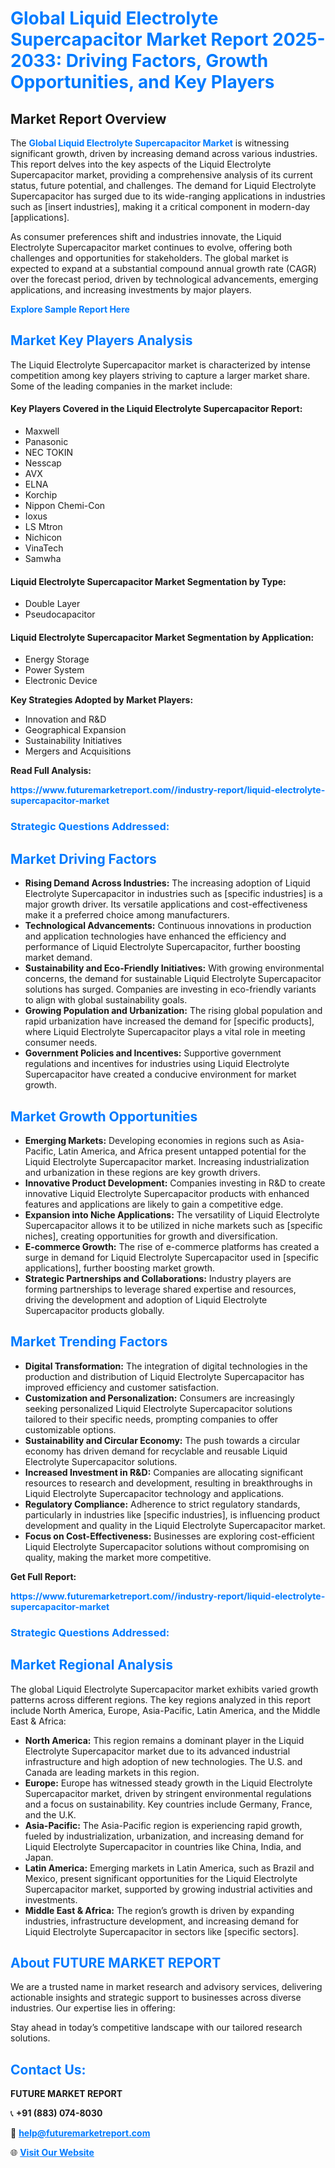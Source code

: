 <h1 style="color: #007BFF;">Global Liquid Electrolyte Supercapacitor Market Report 2025-2033: Driving Factors, Growth Opportunities, and Key Players</h1>

<section id="overview">
<h2>Market Report Overview</h2>
<p>The <a href="https://www.futuremarketreport.com//industry-report/liquid-electrolyte-supercapacitor-market" style="color: #007BFF; text-decoration: none;"><strong>Global Liquid Electrolyte Supercapacitor Market</strong></a> is witnessing significant growth, driven by increasing demand across various industries. This report delves into the key aspects of the Liquid Electrolyte Supercapacitor market, providing a comprehensive analysis of its current status, future potential, and challenges. The demand for Liquid Electrolyte Supercapacitor has surged due to its wide-ranging applications in industries such as [insert industries], making it a critical component in modern-day [applications].</p>
<p>As consumer preferences shift and industries innovate, the Liquid Electrolyte Supercapacitor market continues to evolve, offering both challenges and opportunities for stakeholders. The global market is expected to expand at a substantial compound annual growth rate (CAGR) over the forecast period, driven by technological advancements, emerging applications, and increasing investments by major players.</p>
</section>

<section id="overview">
<p><a href="https://www.futuremarketreport.com//request-sample/reportId=92676" style="color: #007BFF; text-decoration: none;"><strong>Explore Sample Report Here</strong></a></p>
</section>

<section id="key-players">
<h2 style="color: #007BFF;">Market Key Players Analysis</h2>
<p>The Liquid Electrolyte Supercapacitor market is characterized by intense competition among key players striving to capture a larger market share. Some of the leading companies in the market include:</p>
<h4>Key Players Covered in the Liquid Electrolyte Supercapacitor Report:</h4>
<ul><li>Maxwell</li><li>Panasonic</li><li>NEC TOKIN</li><li>Nesscap</li><li>AVX</li><li>ELNA</li><li>Korchip</li><li>Nippon Chemi-Con</li><li>Ioxus</li><li>LS Mtron</li><li>Nichicon</li><li>VinaTech</li><li>Samwha</li></ul>
<h4>Liquid Electrolyte Supercapacitor Market Segmentation by Type:</h4>
<ul><li>Double Layer</li><li>Pseudocapacitor</li></ul>

<h4>Liquid Electrolyte Supercapacitor Market Segmentation by Application:</h4>
<ul><li>Energy Storage</li><li>Power System</li><li>Electronic Device</li></ul>
<p><strong>Key Strategies Adopted by Market Players:</strong></p>
<ul>
<li>Innovation and R&D</li>
<li>Geographical Expansion</li>
<li>Sustainability Initiatives</li>
<li>Mergers and Acquisitions</li>
</ul>
</section>

<section>
<p><strong>Read Full Analysis: </strong></p><a href="https://www.futuremarketreport.com//industry-report/liquid-electrolyte-supercapacitor-market" style="color: #007BFF; text-decoration: none;"><strong>https://www.futuremarketreport.com//industry-report/liquid-electrolyte-supercapacitor-market</strong></a>
<h3 style="color: #007BFF;">Strategic Questions Addressed:</h3>
</section>

<section id="driving-factors">
<h2 style="color: #007BFF;">Market Driving Factors</h2>
<ul>
<li><strong>Rising Demand Across Industries:</strong> The increasing adoption of Liquid Electrolyte Supercapacitor in industries such as [specific industries] is a major growth driver. Its versatile applications and cost-effectiveness make it a preferred choice among manufacturers.</li>
<li><strong>Technological Advancements:</strong> Continuous innovations in production and application technologies have enhanced the efficiency and performance of Liquid Electrolyte Supercapacitor, further boosting market demand.</li>
<li><strong>Sustainability and Eco-Friendly Initiatives:</strong> With growing environmental concerns, the demand for sustainable Liquid Electrolyte Supercapacitor solutions has surged. Companies are investing in eco-friendly variants to align with global sustainability goals.</li>
<li><strong>Growing Population and Urbanization:</strong> The rising global population and rapid urbanization have increased the demand for [specific products], where Liquid Electrolyte Supercapacitor plays a vital role in meeting consumer needs.</li>
<li><strong>Government Policies and Incentives:</strong> Supportive government regulations and incentives for industries using Liquid Electrolyte Supercapacitor have created a conducive environment for market growth.</li>
</ul>
</section>

<section id="growth-opportunities">
<h2 style="color: #007BFF;">Market Growth Opportunities</h2>
<ul>
<li><strong>Emerging Markets:</strong> Developing economies in regions such as Asia-Pacific, Latin America, and Africa present untapped potential for the Liquid Electrolyte Supercapacitor market. Increasing industrialization and urbanization in these regions are key growth drivers.</li>
<li><strong>Innovative Product Development:</strong> Companies investing in R&D to create innovative Liquid Electrolyte Supercapacitor products with enhanced features and applications are likely to gain a competitive edge.</li>
<li><strong>Expansion into Niche Applications:</strong> The versatility of Liquid Electrolyte Supercapacitor allows it to be utilized in niche markets such as [specific niches], creating opportunities for growth and diversification.</li>
<li><strong>E-commerce Growth:</strong> The rise of e-commerce platforms has created a surge in demand for Liquid Electrolyte Supercapacitor used in [specific applications], further boosting market growth.</li>
<li><strong>Strategic Partnerships and Collaborations:</strong> Industry players are forming partnerships to leverage shared expertise and resources, driving the development and adoption of Liquid Electrolyte Supercapacitor products globally.</li>
</ul>
</section>

<section id="trending-factors">
<h2 style="color: #007BFF;">Market Trending Factors</h2>
<ul>
<li><strong>Digital Transformation:</strong> The integration of digital technologies in the production and distribution of Liquid Electrolyte Supercapacitor has improved efficiency and customer satisfaction.</li>
<li><strong>Customization and Personalization:</strong> Consumers are increasingly seeking personalized Liquid Electrolyte Supercapacitor solutions tailored to their specific needs, prompting companies to offer customizable options.</li>
<li><strong>Sustainability and Circular Economy:</strong> The push towards a circular economy has driven demand for recyclable and reusable Liquid Electrolyte Supercapacitor solutions.</li>
<li><strong>Increased Investment in R&D:</strong> Companies are allocating significant resources to research and development, resulting in breakthroughs in Liquid Electrolyte Supercapacitor technology and applications.</li>
<li><strong>Regulatory Compliance:</strong> Adherence to strict regulatory standards, particularly in industries like [specific industries], is influencing product development and quality in the Liquid Electrolyte Supercapacitor market.</li>
<li><strong>Focus on Cost-Effectiveness:</strong> Businesses are exploring cost-efficient Liquid Electrolyte Supercapacitor solutions without compromising on quality, making the market more competitive.</li>
</ul>
</section>

<section>
<p><strong>Get Full Report: </strong></p><a href="https://www.futuremarketreport.com//industry-report/liquid-electrolyte-supercapacitor-market" style="color: #007BFF; text-decoration: none;"><strong>https://www.futuremarketreport.com//industry-report/liquid-electrolyte-supercapacitor-market</strong></a>
<h3 style="color: #007BFF;">Strategic Questions Addressed:</h3>
</section>


<section id="regional-analysis">
<h2 style="color: #007BFF;">Market Regional Analysis</h2>
<p>The global Liquid Electrolyte Supercapacitor market exhibits varied growth patterns across different regions. The key regions analyzed in this report include North America, Europe, Asia-Pacific, Latin America, and the Middle East & Africa:</p>
<ul>
<li><strong>North America:</strong> This region remains a dominant player in the Liquid Electrolyte Supercapacitor market due to its advanced industrial infrastructure and high adoption of new technologies. The U.S. and Canada are leading markets in this region.</li>
<li><strong>Europe:</strong> Europe has witnessed steady growth in the Liquid Electrolyte Supercapacitor market, driven by stringent environmental regulations and a focus on sustainability. Key countries include Germany, France, and the U.K.</li>
<li><strong>Asia-Pacific:</strong> The Asia-Pacific region is experiencing rapid growth, fueled by industrialization, urbanization, and increasing demand for Liquid Electrolyte Supercapacitor in countries like China, India, and Japan.</li>
<li><strong>Latin America:</strong> Emerging markets in Latin America, such as Brazil and Mexico, present significant opportunities for the Liquid Electrolyte Supercapacitor market, supported by growing industrial activities and investments.</li>
<li><strong>Middle East & Africa:</strong> The region’s growth is driven by expanding industries, infrastructure development, and increasing demand for Liquid Electrolyte Supercapacitor in sectors like [specific sectors].</li>
</ul>
</section>

<footer>
<h2 style="color: #007BFF;">About FUTURE MARKET REPORT</h2>
<p>We are a trusted name in market research and advisory services, delivering actionable insights and strategic support to businesses across diverse industries. Our expertise lies in offering:</p>

<p>Stay ahead in today’s competitive landscape with our tailored research solutions.</p>

<h2 style="color: #007BFF;">Contact Us:</h2>
<p><strong>FUTURE MARKET REPORT</strong></p>
<p>📞 <strong>+91 (883) 074-8030</strong></p>
<p>📧 <strong><a href="mailto:help@futuremarketreport.com" style="color: #007BFF;">help@futuremarketreport.com</a></strong></p>
<p>🌐 <strong><a href="https://www.futuremarketreport.com/" style="color: #007BFF;">Visit Our Website</a></strong></p>
</footer>